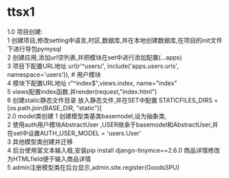 # ttsx1
1.0 项目创建: <br>
        1 创建项目,修改setting中语言,时区,数据库,并在本地创建数据库,在项目的init文件下进行导包pymysql <br>
        2 创建应用,添加url空列表,并把模块在set中进行添加配置(...apps) <br>
        3 项目下配置URL地址    url(r'^users/', include('apps.users.urls', namespace='users')),      # 用户模块 <br>
        4 模块下配置URL地址   r"^index$",views.index, name="index" <br>
        5 views配置index函数.并render(request,"index.html") <br>
        6 创建static静态文件目录 放入静态文件,并在SET中配置 STATICFILES_DIRS = [os.path.join(BASE_DIR, "static")] <br>
2.0 model类创建
        1 创建模型类基类basemodel,设为抽象类, <br>
        2 使用auth用户模块AbstractUser ,USER继承于basemodel和AbstractUser,并在set中设置AUTH_USER_MODEL = 'users.User' <br>
        3 其他模型类创建并迁移 <br>
        4 后台使用富文本输入框,安装pip install django-tinymce==2.6.0    商品详情修改为HTMLfield便于输入商品详情 <br>
        5 admin注册模型类在后台显示,admin.site.register(GoodsSPU) <br>

